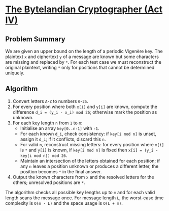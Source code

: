 # [The Bytelandian Cryptographer (Act IV)](https://www.spoj.com/problems/CRYPTO4/)

## Problem Summary
We are given an upper bound on the length of a periodic Vigenère key.
The plaintext `x` and ciphertext `y` of a message are known but some
characters are missing and replaced by `*`.  For each test case we must
reconstruct the original plaintext, writing `*` only for positions that
cannot be determined uniquely.

## Algorithm
1. Convert letters `A`-`Z` to numbers `0`-`25`.
2. For every position where both `x[i]` and `y[i]` are known, compute the
difference `d_i = (y_i - x_i) mod 26`; otherwise mark the position as
unknown.
3. For each key length `n` from `1` to `m`:
   - Initialise an array `key[0..n-1]` with `-1`.
   - For each known `d_i`, check consistency: if `key[i mod n]` is unset,
     assign it `d_i`; if it conflicts, discard this `n`.
   - For valid `n`, reconstruct missing letters: for every position where
     `x[i]` is `*` and `y[i]` is known, if `key[i mod n]` is fixed then
     `x[i] = (y_i - key[i mod n]) mod 26`.
   - Maintain an intersection of the letters obtained for each position;
     if any `n` leaves a position unknown or produces a different letter,
     the position becomes `*` in the final answer.
4. Output the known characters from `x` and the resolved letters for the
others; unresolved positions are `*`.

The algorithm checks all possible key lengths up to `m` and for each valid
length scans the message once.  For message length `L`, the worst-case time
complexity is `O(m · L)` and the space usage is `O(L + m)`.
